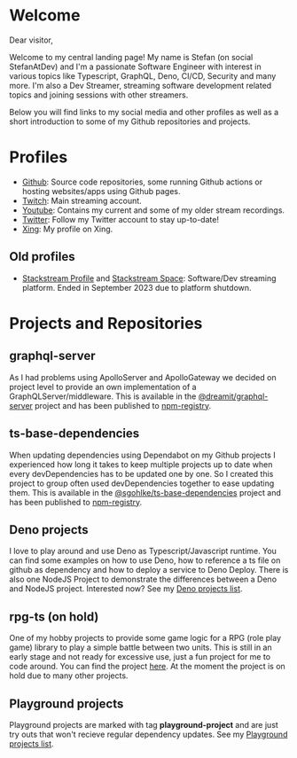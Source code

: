 # Welcome

Dear visitor,

Welcome to my central landing page! My name is Stefan (on social StefanAtDev) and I'm a passionate Software Engineer with interest in various topics like Typescript, GraphQL, Deno, CI/CD, Security and many more. I'm also a Dev Streamer, streaming software development related topics and joining sessions with other streamers. 

Below you will find links to my social media and other profiles as well as a short introduction to some of my Github repositories and projects.

# Profiles
- [Github](https://github.com/sgohlke): Source code repositories, some running Github actions or hosting websites/apps using Github pages.
- [Twitch](https://www.twitch.tv/stefanatdev): Main streaming account.
- [Youtube](https://www.youtube.com/channel/UCnmMBPEgFIC1d0TbEVJhOoQ): Contains my current and some of my older stream recordings.
- [Twitter](https://twitter.com/StefanAtDev): Follow my Twitter account to stay up-to-date!
- [Xing](https://www.xing.com/profile/Stefan_Gohlke8/): My profile on Xing.

## Old profiles
- [Stackstream Profile](https://stack-stream.com/profile/StefanAtDev) and  [Stackstream Space](https://www.stack-stream.com/stefanatdev): Software/Dev streaming platform. Ended in September 2023 due to platform shutdown.

# Projects and Repositories

## graphql-server
As I had problems using ApolloServer and ApolloGateway we decided on project level to provide an own implementation of a GraphQLServer/middleware. This is available in the [@dreamit/graphql-server](https://github.com/dreamit-de/graphql-server) project and has been published to [npm-registry](https://www.npmjs.com/package/@dreamit/graphql-server).

## ts-base-dependencies
When updating dependencies using Dependabot on my Github projects I experienced how long it takes to keep multiple projects up to date when every devDependencies has to be updated one by one. So I created this project to group often used devDependencies together to ease updating them. This is available in the [@sgohlke/ts-base-dependencies](https://github.com/sgohlke/ts-base-dependencies) project and has been published to [npm-registry](https://www.npmjs.com/package/@sgohlke/ts-base-dependencies).

## Deno projects
I love to play around and use Deno as Typescript/Javascript runtime. You can find some examples on how to use Deno, how to reference a ts file on github as dependency and how to deploy a service to Deno Deploy. There is also one NodeJS Project to demonstrate the differences between a Deno and NodeJS project. 
Interested now? See my [Deno projects list](https://github.com/stars/sgohlke/lists/deno-projects).

## rpg-ts (on hold)
One of my hobby projects to provide some game logic for a RPG (role play game) library to play a simple battle between two units. This is still in an early stage and not ready for excessive use, just a fun project for me to code around. You can find the project [here](https://github.com/sgohlke/rpg-ts). At the moment the project is on hold due to many other projects.

##  Playground projects 
Playground projects are marked with tag **playground-project** and are just try outs that won't recieve regular dependency updates. See my [Playground projects list](https://github.com/stars/sgohlke/lists/playground-projects).
